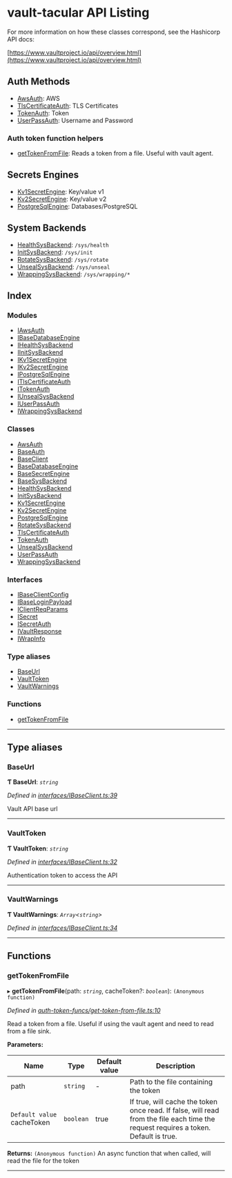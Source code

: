 
vault-tacular API Listing
=========================

For more information on how these classes correspond, see the Hashicorp API docs:

[https://www.vaultproject.io/api/overview.html](https://www.vaultproject.io/api/overview.html)

Auth Methods
------------

*   [AwsAuth](classes/awsauth.md): AWS
*   [TlsCertificateAuth](classes/tlscertificateauth.md): TLS Certificates
*   [TokenAuth](classes/tokenauth.md): Token
*   [UserPassAuth](classes/userpassauth.md): Username and Password

### Auth token function helpers

*   [getTokenFromFile](#gettokenfromfile): Reads a token from a file. Useful with vault agent.

Secrets Engines
---------------

*   [Kv1SecretEngine](classes/kv1secretengine.md): Key/value v1
*   [Kv2SecretEngine](classes/kv2secretengine.md): Key/value v2
*   [PostgreSqlEngine](classes/postgresqlengine.md): Databases/PostgreSQL

System Backends
---------------

*   [HealthSysBackend](classes/healthsysbackend.md): `/sys/health`
*   [InitSysBackend](classes/initsysbackend.md): `/sys/init`
*   [RotateSysBackend](classes/rotatesysbackend.md): `/sys/rotate`
*   [UnsealSysBackend](classes/unsealsysbackend.md): `/sys/unseal`
*   [WrappingSysBackend](classes/wrappingsysbackend.md): `/sys/wrapping/*`

## Index

### Modules

* [IAwsAuth](modules/iawsauth.md)
* [IBaseDatabaseEngine](modules/ibasedatabaseengine.md)
* [IHealthSysBackend](modules/ihealthsysbackend.md)
* [IInitSysBackend](modules/iinitsysbackend.md)
* [IKv1SecretEngine](modules/ikv1secretengine.md)
* [IKv2SecretEngine](modules/ikv2secretengine.md)
* [IPostgreSqlEngine](modules/ipostgresqlengine.md)
* [ITlsCertificateAuth](modules/itlscertificateauth.md)
* [ITokenAuth](modules/itokenauth.md)
* [IUnsealSysBackend](modules/iunsealsysbackend.md)
* [IUserPassAuth](modules/iuserpassauth.md)
* [IWrappingSysBackend](modules/iwrappingsysbackend.md)

### Classes

* [AwsAuth](classes/awsauth.md)
* [BaseAuth](classes/baseauth.md)
* [BaseClient](classes/baseclient.md)
* [BaseDatabaseEngine](classes/basedatabaseengine.md)
* [BaseSecretEngine](classes/basesecretengine.md)
* [BaseSysBackend](classes/basesysbackend.md)
* [HealthSysBackend](classes/healthsysbackend.md)
* [InitSysBackend](classes/initsysbackend.md)
* [Kv1SecretEngine](classes/kv1secretengine.md)
* [Kv2SecretEngine](classes/kv2secretengine.md)
* [PostgreSqlEngine](classes/postgresqlengine.md)
* [RotateSysBackend](classes/rotatesysbackend.md)
* [TlsCertificateAuth](classes/tlscertificateauth.md)
* [TokenAuth](classes/tokenauth.md)
* [UnsealSysBackend](classes/unsealsysbackend.md)
* [UserPassAuth](classes/userpassauth.md)
* [WrappingSysBackend](classes/wrappingsysbackend.md)

### Interfaces

* [IBaseClientConfig](interfaces/ibaseclientconfig.md)
* [IBaseLoginPayload](interfaces/ibaseloginpayload.md)
* [IClientReqParams](interfaces/iclientreqparams.md)
* [ISecret](interfaces/isecret.md)
* [ISecretAuth](interfaces/isecretauth.md)
* [IVaultResponse](interfaces/ivaultresponse.md)
* [IWrapInfo](interfaces/iwrapinfo.md)

### Type aliases

* [BaseUrl](#baseurl)
* [VaultToken](#vaulttoken)
* [VaultWarnings](#vaultwarnings)

### Functions

* [getTokenFromFile](#gettokenfromfile)

---

## Type aliases

<a id="baseurl"></a>

###  BaseUrl

**Ƭ BaseUrl**: *`string`*

*Defined in [interfaces/IBaseClient.ts:39](https://github.com/theogravity/vault-tacular/blob/ffc4ac1/src/interfaces/IBaseClient.ts#L39)*

Vault API base url

___
<a id="vaulttoken"></a>

###  VaultToken

**Ƭ VaultToken**: *`string`*

*Defined in [interfaces/IBaseClient.ts:32](https://github.com/theogravity/vault-tacular/blob/ffc4ac1/src/interfaces/IBaseClient.ts#L32)*

Authentication token to access the API

___
<a id="vaultwarnings"></a>

###  VaultWarnings

**Ƭ VaultWarnings**: *`Array`<`string`>*

*Defined in [interfaces/IBaseClient.ts:34](https://github.com/theogravity/vault-tacular/blob/ffc4ac1/src/interfaces/IBaseClient.ts#L34)*

___

## Functions

<a id="gettokenfromfile"></a>

###  getTokenFromFile

▸ **getTokenFromFile**(path: *`string`*, cacheToken?: *`boolean`*): `(Anonymous function)`

*Defined in [auth-token-funcs/get-token-from-file.ts:10](https://github.com/theogravity/vault-tacular/blob/ffc4ac1/src/auth-token-funcs/get-token-from-file.ts#L10)*

Read a token from a file. Useful if using the vault agent and need to read from a file sink.

**Parameters:**

| Name | Type | Default value | Description |
| ------ | ------ | ------ | ------ |
| path | `string` | - |  Path to the file containing the token |
| `Default value` cacheToken | `boolean` | true |  If true, will cache the token once read. If false, will read from the file each time the request requires a token. Default is true. |

**Returns:** `(Anonymous function)`
An async function that when called, will read the file for the token

___

